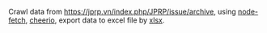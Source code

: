 Crawl data from https://jprp.vn/index.php/JPRP/issue/archive, using [node-fetch](https://www.npmjs.com/package/node-fetch), [cheerio](https://www.npmjs.com/package/cheerio), export data to excel file by [xlsx](https://www.npmjs.com/package/xlsx).
